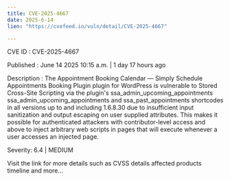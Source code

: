 ```yaml
---
title: CVE-2025-4667
date: 2025-6-14
lien: "https://cvefeed.io/vuln/detail/CVE-2025-4667"

---
```


CVE ID : CVE-2025-4667

Published :  June 14
2025
10:15 a.m. | 1 day
17 hours ago

Description : The Appointment Booking Calendar — Simply Schedule Appointments Booking Plugin plugin for WordPress is vulnerable to Stored Cross-Site Scripting via the plugin's ssa_admin_upcoming_appointments
ssa_admin_upcoming_appointments
and ssa_past_appointments shortcodes in all versions up to
and including
1.6.8.30 due to insufficient input sanitization and output escaping on user supplied attributes. This makes it possible for authenticated attackers
with contributor-level access and above
to inject arbitrary web scripts in pages that will execute whenever a user accesses an injected page.

Severity: 6.4 | MEDIUM

Visit the link for more details
such as CVSS details
affected products
timeline
and more...
